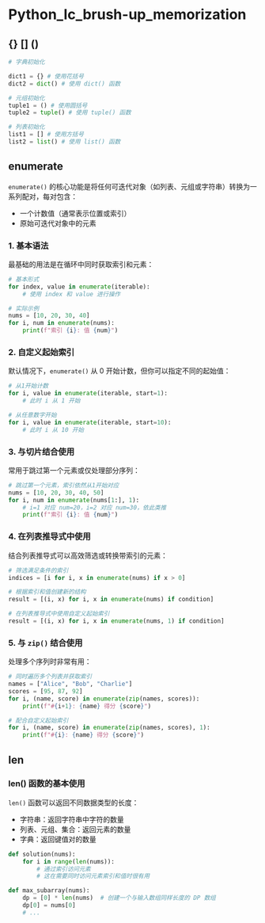 # Python_lc\_brush-up\_memorization

## {} [] ()

```python
# 字典初始化

dict1 = {} # 使用花括号
dict2 = dict() # 使用 dict() 函数

# 元组初始化
tuple1 = () # 使用圆括号
tuple2 = tuple() # 使用 tuple() 函数

# 列表初始化
list1 = [] # 使用方括号
list2 = list() # 使用 list() 函数  
```

## enumerate

`enumerate()` 的核心功能是将任何可迭代对象（如列表、元组或字符串）转换为一系列配对，每对包含：

* 一个计数值（通常表示位置或索引）
* 原始可迭代对象中的元素

### 1. 基本语法

最基础的用法是在循环中同时获取索引和元素：

```python
# 基本形式
for index, value in enumerate(iterable):
    # 使用 index 和 value 进行操作

# 实际示例
nums = [10, 20, 30, 40]
for i, num in enumerate(nums):
    print(f"索引 {i}: 值 {num}")
```

### 2. 自定义起始索引

默认情况下，`enumerate()` 从 0 开始计数，但你可以指定不同的起始值：

```python
# 从1开始计数
for i, value in enumerate(iterable, start=1):
    # 此时 i 从 1 开始

# 从任意数字开始
for i, value in enumerate(iterable, start=10):
    # 此时 i 从 10 开始
```

### 3. 与切片结合使用

常用于跳过第一个元素或仅处理部分序列：

```python
# 跳过第一个元素，索引依然从1开始对应
nums = [10, 20, 30, 40, 50]
for i, num in enumerate(nums[1:], 1):
    # i=1 对应 num=20，i=2 对应 num=30，依此类推
    print(f"索引 {i}: 值 {num}")
```

### 4. 在列表推导式中使用

结合列表推导式可以高效筛选或转换带索引的元素：

```python
# 筛选满足条件的索引
indices = [i for i, x in enumerate(nums) if x > 0]

# 根据索引和值创建新的结构
result = [(i, x) for i, x in enumerate(nums) if condition]

# 在列表推导式中使用自定义起始索引
result = [(i, x) for i, x in enumerate(nums, 1) if condition]
```

### 5. 与 `zip()` 结合使用

处理多个序列时非常有用：

```python
# 同时遍历多个列表并获取索引
names = ["Alice", "Bob", "Charlie"]
scores = [95, 87, 92]
for i, (name, score) in enumerate(zip(names, scores)):
    print(f"#{i+1}: {name} 得分 {score}")

# 配合自定义起始索引
for i, (name, score) in enumerate(zip(names, scores), 1):
    print(f"#{i}: {name} 得分 {score}")
```



## len

### len() 函数的基本使用

`len()` 函数可以返回不同数据类型的长度：

- 字符串：返回字符串中字符的数量
- 列表、元组、集合：返回元素的数量
- 字典：返回键值对的数量

```python
def solution(nums):
    for i in range(len(nums)):
        # 通过索引访问元素
        # 这在需要同时访问元素索引和值时很有用
```



```python
def max_subarray(nums):
    dp = [0] * len(nums)  # 创建一个与输入数组同样长度的 DP 数组
    dp[0] = nums[0]
    # ...
```

